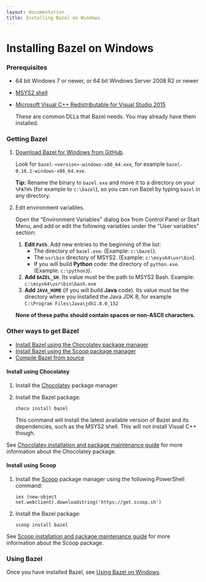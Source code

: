 ```yaml
---
layout: documentation
title: Installing Bazel on Windows
---
```


# <a name="windows"></a>Installing Bazel on Windows

### Prerequisites

*   64 bit Windows 7 or newer, or 64 bit Windows Server 2008 R2 or newer

*   [MSYS2 shell](https://msys2.github.io/)

*   [Microsoft Visual C++ Redistributable for Visual Studio 2015](https://www.microsoft.com/en-us/download/details.aspx?id=48145)

    These are common DLLs that Bazel needs. You may already have them installed.

### Getting Bazel

1.  [Download Bazel for Windows from GitHub](https://github.com/bazelbuild/bazel/releases).

    Look for `bazel-<version>-windows-x86_64.exe`, for example
    `bazel-0.16.1-windows-x86_64.exe`.

    **Tip:** Rename the binary to `bazel.exe` and move it to a directory on your
    `%PATH%` (for example to `c:\bazel`), so you can run Bazel by typing `bazel`
    in any directory.

1.  Edit environment variables.

    Open the "Environment Variables" dialog box from Control Panel or Start
    Menu, and add or edit the following variables under the "User variables"
    section:
    1.  **Edit `Path`**. Add new entries to the beginning of the list:
        *   The directory of `bazel.exe`. (Example: `c:\bazel`).
        *   The `usr\bin` directory of MSYS2. (Example: `c:\msys64\usr\bin`).
        *   If you will build **Python** code: the directory of `python.exe`.
            (Example: `c:\python3`).
    1.  **Add `BAZEL_SH`**. Its value must be the path to MSYS2 Bash.
        Example: `c:\msys64\usr\bin\bash.exe`
    1.  **Add `JAVA_HOME`** (if you will build **Java** code). Its value must be
        the directory where you installed the Java JDK 8, for example
        `C:\Program Files\Java\jdk1.8.0_152`

    **None of these paths should contain spaces or non-ASCII characters.**


### Other ways to get Bazel

*   [Install Bazel using the Chocolatey package manager](#install-using-chocolatey)
*   [Install Bazel using the Scoop package manager](#install-using-scoop)
*   [Compile Bazel from source](install-compile-source.html)

#### Install using Chocolatey

1.  Install the [Chocolatey](https://chocolatey.org) package manager

2.  Install the Bazel package:

        choco install bazel

    This command will install the latest available version of Bazel and
    its dependencies, such as the MSYS2 shell. This will not install Visual C++
    though.

See [Chocolatey installation and package maintenance
guide](https://bazel.build/windows-chocolatey-maintenance.html) for more
information about the Chocolatey package.

#### Install using Scoop

1.  Install the [Scoop](https://scoop.sh/) package manager using the following PowerShell command:

        iex (new-object net.webclient).downloadstring('https://get.scoop.sh')

2.  Install the Bazel package:

        scoop install bazel

See [Scoop installation and package maintenance
guide](https://bazel.build/windows-scoop-maintenance.html) for more
information about the Scoop package.

### Using Bazel

Once you have installed Bazel, see [Using Bazel on Windows](windows.html).
